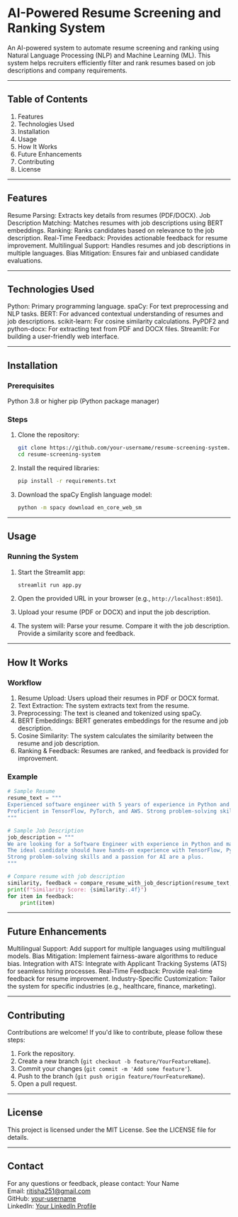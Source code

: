 # AI-Powered Resume Screening and Ranking System

An AI-powered system to automate resume screening and ranking using Natural Language Processing (NLP) and Machine Learning (ML). This system helps recruiters efficiently filter and rank resumes based on job descriptions and company requirements.

---

## Table of Contents
1. Features
2. Technologies Used
3. Installation
4. Usage
5. How It Works
6. Future Enhancements
7. Contributing
8. License

---

## Features
Resume Parsing: Extracts key details from resumes (PDF/DOCX).
Job Description Matching: Matches resumes with job descriptions using BERT embeddings.
Ranking: Ranks candidates based on relevance to the job description.
Real-Time Feedback: Provides actionable feedback for resume improvement.
Multilingual Support: Handles resumes and job descriptions in multiple languages.
Bias Mitigation: Ensures fair and unbiased candidate evaluations.

---

## Technologies Used
Python: Primary programming language.
spaCy: For text preprocessing and NLP tasks.
BERT: For advanced contextual understanding of resumes and job descriptions.
scikit-learn: For cosine similarity calculations.
PyPDF2 and python-docx: For extracting text from PDF and DOCX files.
Streamlit: For building a user-friendly web interface.

---

## Installation

### Prerequisites
Python 3.8 or higher
pip (Python package manager)

### Steps
1. Clone the repository:
   ```bash
   git clone https://github.com/your-username/resume-screening-system.git
   cd resume-screening-system
   ```

2. Install the required libraries:
   ```bash
   pip install -r requirements.txt
   ```

3. Download the spaCy English language model:
   ```bash
   python -m spacy download en_core_web_sm
   ```

---

## Usage

### Running the System
1. Start the Streamlit app:
   ```bash
   streamlit run app.py
   ```

2. Open the provided URL in your browser (e.g., `http://localhost:8501`).

3. Upload your resume (PDF or DOCX) and input the job description.

4. The system will:
   Parse your resume.
   Compare it with the job description.
   Provide a similarity score and feedback.

---

## How It Works

### Workflow
1. Resume Upload: Users upload their resumes in PDF or DOCX format.
2. Text Extraction: The system extracts text from the resume.
3. Preprocessing: The text is cleaned and tokenized using spaCy.
4. BERT Embeddings: BERT generates embeddings for the resume and job description.
5. Cosine Similarity: The system calculates the similarity between the resume and job description.
6. Ranking & Feedback: Resumes are ranked, and feedback is provided for improvement.

### Example
```python
# Sample Resume
resume_text = """
Experienced software engineer with 5 years of experience in Python and machine learning.
Proficient in TensorFlow, PyTorch, and AWS. Strong problem-solving skills and a passion for AI.
"""

# Sample Job Description
job_description = """
We are looking for a Software Engineer with experience in Python and machine learning.
The ideal candidate should have hands-on experience with TensorFlow, PyTorch, and cloud platforms like AWS.
Strong problem-solving skills and a passion for AI are a plus.
"""

# Compare resume with job description
similarity, feedback = compare_resume_with_job_description(resume_text, job_description)
print(f"Similarity Score: {similarity:.4f}")
for item in feedback:
    print(item)
```

---

## Future Enhancements
Multilingual Support: Add support for multiple languages using multilingual models.
Bias Mitigation: Implement fairness-aware algorithms to reduce bias.
Integration with ATS: Integrate with Applicant Tracking Systems (ATS) for seamless hiring processes.
Real-Time Feedback: Provide real-time feedback for resume improvement.
Industry-Specific Customization: Tailor the system for specific industries (e.g., healthcare, finance, marketing).

---

## Contributing
Contributions are welcome! If you'd like to contribute, please follow these steps:
1. Fork the repository.
2. Create a new branch (`git checkout -b feature/YourFeatureName`).
3. Commit your changes (`git commit -m 'Add some feature'`).
4. Push to the branch (`git push origin feature/YourFeatureName`).
5. Open a pull request.

---

## License
This project is licensed under the MIT License. See the LICENSE file for details.

---

## Contact
For any questions or feedback, please contact:
Your Name  
Email: ritisha251@gmail.com  
GitHub: [your-username](https://github.com/MeRitisha)  
LinkedIn: [Your LinkedIn Profile](https://www.linkedin.com/in/ritisha-duggempudi-351042257/)


